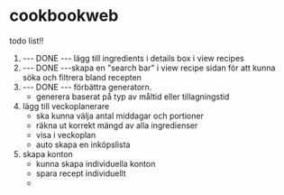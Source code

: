 # cookbookweb

todo list!!

1. --- DONE --- lägg till ingredients i details box i view recipes 
2. --- DONE ---skapa en "search bar" i view recipe sidan för att kunna söka och filtrera bland recepten
3. --- DONE --- förbättra generatorn.
   - generera baserat på typ av måltid eller tillagningstid
4. lägg till veckoplanerare
   - ska kunna välja antal middagar och portioner
   - räkna ut korrekt mängd av alla ingredienser
   - visa i veckoplan
   - auto skapa en inköpslista
5. skapa konton
   - kunna skapa individuella konton
   - spara recept individuellt
   - 
